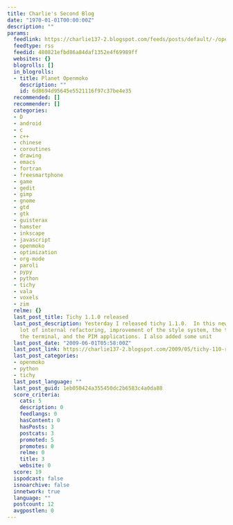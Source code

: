 ```yaml
---
title: Charlie's Second Blog
date: "1970-01-01T00:00:00Z"
description: ""
params:
  feedlink: https://charlie137-2.blogspot.com/feeds/posts/default/-/openmoko?alt=rss
  feedtype: rss
  feedid: 480821efbd86a84daf1352e4f69989ff
  websites: {}
  blogrolls: []
  in_blogrolls:
  - title: Planet Openmoko
    description: ""
    id: 6d8694d95645e5521116f97c37be4e35
  recommended: []
  recommender: []
  categories:
  - D
  - android
  - c
  - c++
  - chinese
  - coroutines
  - drawing
  - emacs
  - fortran
  - freesmartphone
  - game
  - gedit
  - gimp
  - gnome
  - gtd
  - gtk
  - guisterax
  - hamster
  - inkscape
  - javascript
  - openmoko
  - optimization
  - org-mode
  - paroli
  - pypy
  - python
  - tichy
  - vala
  - voxels
  - zim
  relme: {}
  last_post_title: Tichy 1.1.0 released
  last_post_description: Yesterday I released tichy 1.1.0.  In this new release a
    lot of internal refactoring, improvement of the style system, the text editor,
    the terminal, and the PIM applications. I also added some unit
  last_post_date: "2009-06-01T05:58:00Z"
  last_post_link: https://charlie137-2.blogspot.com/2009/05/tichy-110-released.html
  last_post_categories:
  - openmoko
  - python
  - tichy
  last_post_language: ""
  last_post_guid: 1eb050424a355450dc2b6583c4a0da88
  score_criteria:
    cats: 5
    description: 0
    feedlangs: 0
    hasContent: 0
    hasPosts: 3
    postcats: 3
    promoted: 5
    promotes: 0
    relme: 0
    title: 3
    website: 0
  score: 19
  ispodcast: false
  isnoarchive: false
  innetwork: true
  language: ""
  postcount: 12
  avgpostlen: 0
---
```

